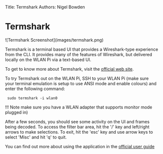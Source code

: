 Title: Termshark
Authors: Nigel Bowden

# Termshark
<div style="float: center;">
![Termshark Screenshot](images/termshark.png)
</div>

Termshark is a terminal based UI that provides a Wireshark-type experience from the CLI. It provides many of the features of Wireshark, but delivered locally on the WLAN Pi via a text-based UI.

To get to know more about Termshark, visit the [official web site][termshark_web_site].

To try Termshark out on the WLAN Pi, SSH to your WLAN Pi (make sure your terminal emulation is setup to use ANSI mode and enable colours) and enter the following command:

```
 sudo termshark -i wlan0
```
!!! Note
    make sure you have a WLAN adapter that supports monitor mode plugged in)

After a few seconds, you should see some activity on the UI and frames being decoded. To access the filter bar area, hit the '/' key and left/right arrows to make selections. To exit, hit the 'esc' key and use arrow keys to select 'Misc' and hit 'q' to quit.

You can find out more about using the application in the [official user guide][termshark_user_guide]

<!-- Link list -->
[termshark_web_site]: https://termshark.io/
[termshark_user_guide]: https://github.com/gcla/termshark/blob/master/docs/UserGuide.md

